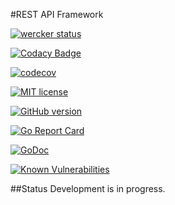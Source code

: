 #REST API Framework

[![wercker status](https://app.wercker.com/status/2cfea05e0fbd746e2d2ccfade96478c9/s/master "wercker status")](https://app.wercker.com/project/byKey/2cfea05e0fbd746e2d2ccfade96478c9)

[![Codacy Badge](https://api.codacy.com/project/badge/Grade/fb478473c34c44f5942e8fef3282bf60)](https://www.codacy.com/manual/go-rs/rest-api-framework?utm_source=github.com&amp;utm_medium=referral&amp;utm_content=go-rs/rest-api-framework&amp;utm_campaign=Badge_Grade)

[![codecov](https://codecov.io/gh/go-rs/rest-api-framework/branch/master/graph/badge.svg)](https://codecov.io/gh/go-rs/rest-api-framework)

[![MIT license](http://img.shields.io/badge/license-MIT-brightgreen.svg)](http://opensource.org/licenses/MIT)

[![GitHub version](https://badge.fury.io/gh/go-rs%2Frest-api-framework.svg)](https://badge.fury.io/gh/go-rs%2Frest-api-framework)

[![Go Report Card](https://goreportcard.com/badge/github.com/go-rs/rest-api-framework)](https://goreportcard.com/report/github.com/go-rs/rest-api-framework)

[![GoDoc](https://godoc.org/github.com/go-rs/rest-api-framework?status.svg)](https://godoc.org/github.com/go-rs/rest-api-framework)

[![Known Vulnerabilities](https://snyk.io//test/github/go-rs/rest-api-framework/badge.svg?targetFile=Gopkg.lock)](https://snyk.io//test/github/go-rs/rest-api-framework?targetFile=Gopkg.lock)

##Status
Development is in progress.
